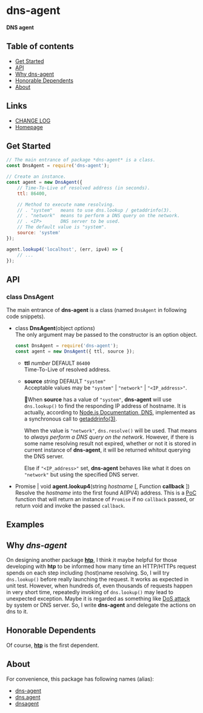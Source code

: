 #	dns-agent
__DNS agent__

##	Table of contents

*	[Get Started](#get-started)
*	[API](#api)
*	[Why dns-agent](#why-dns-agent)
*	[Honorable Dependents](#honorable-dependents)
*   [About](#about)

##	Links

*	[CHANGE LOG](./CHANGELOG.md)
*	[Homepage](https://github.com/YounGoat/dns-agent)

##	Get Started

```javascript
// The main entrance of package *dns-agent* is a class.
const DnsAgent = require('dns-agent');

// Create an instance.
const agent = new DnsAgent({
    // Time-To-Live of resolved address (in seconds).
    ttl: 86400,

    // Method to execute name resolving.
    // . "system"   means to use dns.lookup / getaddrinfo(3).
    // . "network"  means to perform a DNS query on the network.
    // . <IP>       DNS server to be used.
    // The default value is "system".
    source: 'system'
});

agent.lookup4('localhost', (err, ipv4) => {
    // ...
});
```

##	API

### class DnsAgent

The main entrance of __dns-agent__ is a class (named `DnsAgent` in following code snippets).

*   class __DnsAgent__(object *options*)  
    The only argument may be passed to the constructor is an option object. 
    ```javascript
    const DnsAgent = require('dns-agent');
    const agent = new DnsAgent({ ttl, source });
    ```

    -   __ttl__ *number* DEFAULT `86400`  
        Time-To-Live of resolved address.

    -   __source__ *string* DEFAULT `"system"`  
        Acceptable values may be `"system"` | `"network"` | `"<IP_address>"`.  
        
        When __source__ has a value of `"system"`, __dns-agent__ will use `dns.lookup()` to find the responding IP address of hostname. It is actually, according to [Node.js Documentation, DNS](https://nodejs.org/dist/latest-v8.x/docs/api/dns.html#dns_implementation_considerations), implemented as a synchronous call to [getaddrinfo(3)](http://man7.org/linux/man-pages/man3/getaddrinfo.3.html).  
        
        When the value is `"network"`, `dns.resolve()` will be used. That means to *always perform a DNS query on the network*. However, if there is some name resolving result not expired, whether or not it is stored in current instance of __dns-agent__, it will be returned whitout querying the DNS server.

        Else if `"<IP_address>"` set, __dns-agent__ behaves like what it does on `"network"` but using the specified DNS server.

*   Promise | void __agent.lookup4__(string *hostname* [, Function __callback__ ])  
    Resolve the *hostname* into the first found A(IPV4) address. This is a [PoC](https://www.npmjs.com/package/jinang#poc) function that will return an instance of `Promise` if no `callback` passed, or return void and invoke the passed `callback`. 

##  Examples

##  Why *dns-agent*

On designing another package [__htp__](https://www.npmjs.com/package/htp), I think it maybe helpful for those developing with __htp__ to be informed how many time an HTTP/HTTPs request spends on each step including (host)name resolving. So, I will try `dns.lookup()` before really launching the request. It works as expected in unit test. However, when hundreds of, even thousands of requests happen in very short time, repeatedly invoking of `dns.lookup()` may lead to unexpected exception. Maybe it is regarded as something like [DoS attack](https://en.wikipedia.org/wiki/Denial-of-service_attack) by system or DNS server. So, I write __dns-agent__ and delegate the actions on dns to it.

##  Honorable Dependents

Of course, [__htp__](https://www.npmjs.com/package/htp) is the first dependent.

##  About

For convenience, this package has following names (alias):
*   [dns-agent](https://www.npmjs.com/package/dns-agent)
*   [dns.agent](https://www.npmjs.com/package/dns.agent)
*   [dnsagent](https://www.npmjs.com/package/dnsagent)